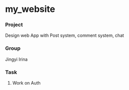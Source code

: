 # my_website

### Project
Design web App with Post system, comment system, chat


### Group
Jingyi Irina



### Task

1. Work on Auth
